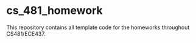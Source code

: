 # cs_481_homework
This repository contains all template code for the homeworks throughout CS481/ECE437.
